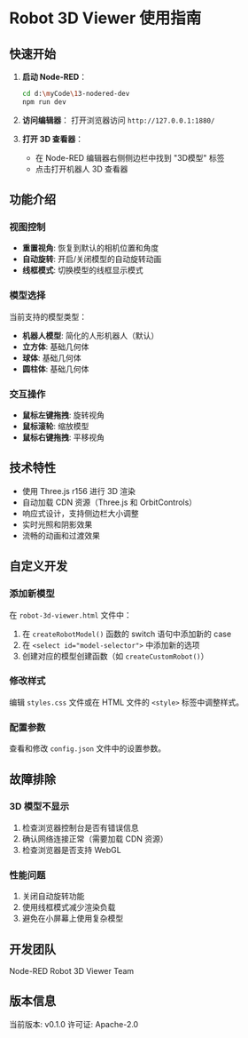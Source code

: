 # Robot 3D Viewer 使用指南

## 快速开始

1. **启动 Node-RED**：
   ```bash
   cd d:\myCode\13-nodered-dev
   npm run dev
   ```

2. **访问编辑器**：
   打开浏览器访问 `http://127.0.0.1:1880/`

3. **打开 3D 查看器**：
   - 在 Node-RED 编辑器右侧侧边栏中找到 "3D模型" 标签
   - 点击打开机器人 3D 查看器

## 功能介绍

### 视图控制
- **重置视角**: 恢复到默认的相机位置和角度
- **自动旋转**: 开启/关闭模型的自动旋转动画
- **线框模式**: 切换模型的线框显示模式

### 模型选择
当前支持的模型类型：
- **机器人模型**: 简化的人形机器人（默认）
- **立方体**: 基础几何体
- **球体**: 基础几何体  
- **圆柱体**: 基础几何体

### 交互操作
- **鼠标左键拖拽**: 旋转视角
- **鼠标滚轮**: 缩放模型
- **鼠标右键拖拽**: 平移视角

## 技术特性

- 使用 Three.js r156 进行 3D 渲染
- 自动加载 CDN 资源（Three.js 和 OrbitControls）
- 响应式设计，支持侧边栏大小调整
- 实时光照和阴影效果
- 流畅的动画和过渡效果

## 自定义开发

### 添加新模型
在 `robot-3d-viewer.html` 文件中：

1. 在 `createRobotModel()` 函数的 switch 语句中添加新的 case
2. 在 `<select id="model-selector">` 中添加新的选项
3. 创建对应的模型创建函数（如 `createCustomRobot()`）

### 修改样式
编辑 `styles.css` 文件或在 HTML 文件的 `<style>` 标签中调整样式。

### 配置参数
查看和修改 `config.json` 文件中的设置参数。

## 故障排除

### 3D 模型不显示
1. 检查浏览器控制台是否有错误信息
2. 确认网络连接正常（需要加载 CDN 资源）
3. 检查浏览器是否支持 WebGL

### 性能问题
1. 关闭自动旋转功能
2. 使用线框模式减少渲染负载
3. 避免在小屏幕上使用复杂模型

## 开发团队

Node-RED Robot 3D Viewer Team

## 版本信息

当前版本: v0.1.0
许可证: Apache-2.0